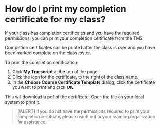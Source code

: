 # How do I print my completion certificate for my class?

If your class has completion certificates and you have the required permissions, you can print your completion certificate from the TMS.

Completion certificates can be printed after the class is over and you have been marked complete on the class roster. 

To print the completion certification: 

1. Click **My Transcript** at the top of the page.  
1. Click the icon for the certificate, to the right of the class name.
1. In the **Choose Course Certificate Template** dialog, click the certificate you want to print and click **OK**. 

This will download a pdf of the certificate. Open the file on your local system to print it.

> [!ALERT] If you do not have the permissions required to print your completion certifcate, please reach out to your learning organization for assistance. 